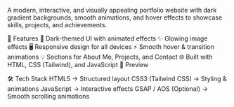 A modern, interactive, and visually appealing portfolio website with dark gradient backgrounds, smooth animations, and hover effects to showcase skills, projects, and achievements.

🌟 Features
🎨 Dark-themed UI with animated effects
✨ Glowing image effects
🖥️ Responsive design for all devices
⚡ Smooth hover & transition animations
💡 Sections for About Me, Projects, and Contact
🌐 Built with HTML, CSS (Tailwind), and JavaScript
📸 Preview

🛠️ Tech Stack
HTML5 → Structured layout
CSS3 (Tailwind CSS) → Styling & animations
JavaScript → Interactive effects
GSAP / AOS (Optional) → Smooth scrolling animations

